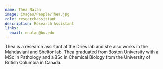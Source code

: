 ```yaml
---
name: Thea Nalan
image: images/People/Thea.jpg
role: researchassistant
description: Research Assistant
links:
  email: nnalan@bu.edu
---
```


Thea is a research assistant at the Dries lab and she also works in the Mahdaviani and Shelton lab. Thea graduated from Boston University with a MSc in Pathology and a BSc in Chemical Biology from the University of British Columbia in Canada. 
